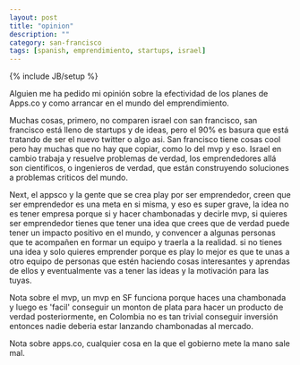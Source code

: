 ```yaml
---
layout: post
title: "opinion"
description: ""
category: san-francisco
tags: [spanish, emprendimiento, startups, israel]
---
```

{% include JB/setup %}

Alguien me ha pedido mi opinión sobre la efectividad de los planes de Apps.co y como arrancar en el mundo del emprendimiento.

Muchas cosas, primero, no comparen israel con san francisco, san francisco está lleno de startups y de ideas, pero el 90% es basura que está tratando de ser el nuevo twitter o algo asi. San francisco tiene cosas cool pero hay muchas que no hay que copiar, como lo del mvp y eso. Israel en cambio trabaja y resuelve problemas de verdad, los emprendedores allá son cientificos, o ingenieros de verdad, que están construyendo soluciones a problemas criticos del mundo. 

Next, el appsco y la gente que se crea play por ser emprendedor, creen que ser emprendedor es una meta en si misma, y eso es super grave, la idea no es tener empresa porque si y hacer chambonadas y decirle mvp, si quieres ser emprendedor tienes que tener una idea que crees que de verdad puede tener un impacto positivo en el mundo, y convencer a algunas personas que te acompañen en formar un equipo y traerla a la realidad. si no tienes una idea y solo quieres emprender porque es play lo mejor es que te unas a otro equipo de personas que estén haciendo cosas interesantes y aprendas de ellos y eventualmente vas a tener las ideas y la motivación para las tuyas.

Nota sobre el mvp, un mvp en SF funciona porque haces una chambonada y luego es 'facil' conseguir un monton de plata para hacer un producto de verdad posteriormente, en Colombia no es tan trivial conseguir inversión entonces nadie deberia estar lanzando chambonadas al mercado.

Nota sobre apps.co, cualquier cosa en la que el gobierno mete la mano sale mal.

